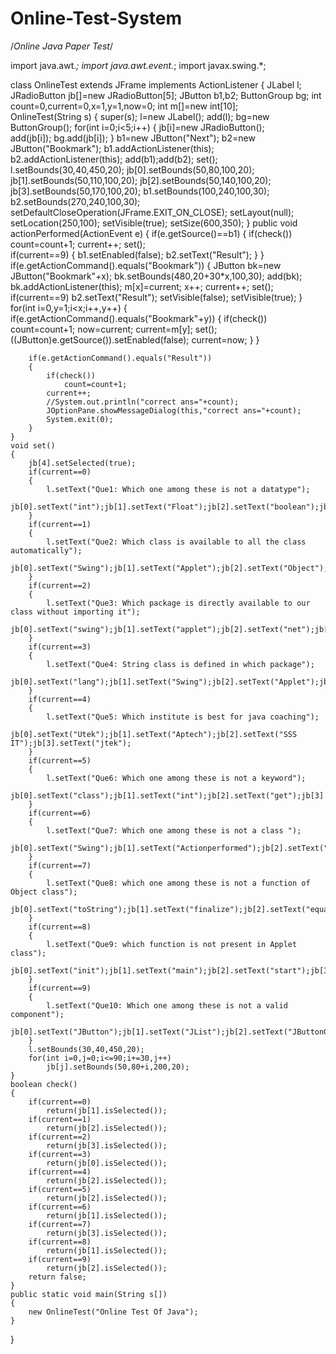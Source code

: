 # Online-Test-System
/*Online Java Paper Test*/

import java.awt.*;
import java.awt.event.*;
import javax.swing.*;

class OnlineTest extends JFrame implements ActionListener
{
	JLabel l;
	JRadioButton jb[]=new JRadioButton[5];
	JButton b1,b2;
	ButtonGroup bg;
	int count=0,current=0,x=1,y=1,now=0;
	int m[]=new int[10];	
	OnlineTest(String s)
	{
		super(s);
		l=new JLabel();
		add(l);
		bg=new ButtonGroup();
		for(int i=0;i<5;i++)
		{
			jb[i]=new JRadioButton();	
			add(jb[i]);
			bg.add(jb[i]);
		}
		b1=new JButton("Next");
		b2=new JButton("Bookmark");
		b1.addActionListener(this);
		b2.addActionListener(this);
		add(b1);add(b2);
		set();
		l.setBounds(30,40,450,20);
		jb[0].setBounds(50,80,100,20);
		jb[1].setBounds(50,110,100,20);
		jb[2].setBounds(50,140,100,20);
		jb[3].setBounds(50,170,100,20);
		b1.setBounds(100,240,100,30);
		b2.setBounds(270,240,100,30);
		setDefaultCloseOperation(JFrame.EXIT_ON_CLOSE);
		setLayout(null);
		setLocation(250,100);
		setVisible(true);
		setSize(600,350);
	}
	public void actionPerformed(ActionEvent e)
	{
		if(e.getSource()==b1)
		{
			if(check())
				count=count+1;
			current++;
			set();	
			if(current==9)
			{
				b1.setEnabled(false);
				b2.setText("Result");
			}
		}
		if(e.getActionCommand().equals("Bookmark"))
		{
			JButton bk=new JButton("Bookmark"+x);
			bk.setBounds(480,20+30*x,100,30);
			add(bk);
			bk.addActionListener(this);
			m[x]=current;
			x++;
			current++;
			set();	
			if(current==9)
				b2.setText("Result");
			setVisible(false);
			setVisible(true);
		}
		for(int i=0,y=1;i<x;i++,y++)
		{
		if(e.getActionCommand().equals("Bookmark"+y))
		{
			if(check())
				count=count+1;
			now=current;
			current=m[y];
			set();
			((JButton)e.getSource()).setEnabled(false);
			current=now;
		}
		}
	
		if(e.getActionCommand().equals("Result"))
		{
			if(check())
				count=count+1;
			current++;
			//System.out.println("correct ans="+count);
			JOptionPane.showMessageDialog(this,"correct ans="+count);
			System.exit(0);
		}
	}
	void set()
	{
		jb[4].setSelected(true);
		if(current==0)
		{
			l.setText("Que1: Which one among these is not a datatype");
			jb[0].setText("int");jb[1].setText("Float");jb[2].setText("boolean");jb[3].setText("char");	
		}
		if(current==1)
		{
			l.setText("Que2: Which class is available to all the class automatically");
			jb[0].setText("Swing");jb[1].setText("Applet");jb[2].setText("Object");jb[3].setText("ActionEvent");
		}
		if(current==2)
		{
			l.setText("Que3: Which package is directly available to our class without importing it");
			jb[0].setText("swing");jb[1].setText("applet");jb[2].setText("net");jb[3].setText("lang");
		}
		if(current==3)
		{
			l.setText("Que4: String class is defined in which package");
			jb[0].setText("lang");jb[1].setText("Swing");jb[2].setText("Applet");jb[3].setText("awt");
		}
		if(current==4)
		{
			l.setText("Que5: Which institute is best for java coaching");
			jb[0].setText("Utek");jb[1].setText("Aptech");jb[2].setText("SSS IT");jb[3].setText("jtek");
		}
		if(current==5)
		{
			l.setText("Que6: Which one among these is not a keyword");
			jb[0].setText("class");jb[1].setText("int");jb[2].setText("get");jb[3].setText("if");
		}
		if(current==6)
		{
			l.setText("Que7: Which one among these is not a class ");
			jb[0].setText("Swing");jb[1].setText("Actionperformed");jb[2].setText("ActionEvent");jb[3].setText("Button");
		}
		if(current==7)
		{
			l.setText("Que8: which one among these is not a function of Object class");
			jb[0].setText("toString");jb[1].setText("finalize");jb[2].setText("equals");jb[3].setText("getDocumentBase");		
		}
		if(current==8)
		{
			l.setText("Que9: which function is not present in Applet class");
			jb[0].setText("init");jb[1].setText("main");jb[2].setText("start");jb[3].setText("destroy");
		}
		if(current==9)
		{
			l.setText("Que10: Which one among these is not a valid component");
			jb[0].setText("JButton");jb[1].setText("JList");jb[2].setText("JButtonGroup");jb[3].setText("JTextArea");
		}
		l.setBounds(30,40,450,20);
		for(int i=0,j=0;i<=90;i+=30,j++)
			jb[j].setBounds(50,80+i,200,20);
	}
	boolean check()
	{
		if(current==0)
			return(jb[1].isSelected());
		if(current==1)
			return(jb[2].isSelected());
		if(current==2)
			return(jb[3].isSelected());
		if(current==3)
			return(jb[0].isSelected());
		if(current==4)
			return(jb[2].isSelected());
		if(current==5)
			return(jb[2].isSelected());
		if(current==6)
			return(jb[1].isSelected());
		if(current==7)
			return(jb[3].isSelected());
		if(current==8)
			return(jb[1].isSelected());
		if(current==9)
			return(jb[2].isSelected());
		return false;
	}
	public static void main(String s[])
	{
		new OnlineTest("Online Test Of Java");
	}


}
